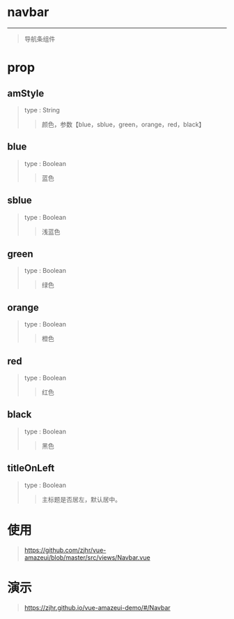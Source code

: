 # navbar
---
>导航条组件

# prop

## amStyle
>type : String
>>颜色，参数【blue，sblue，green，orange，red，black】

## blue
>type : Boolean
>>蓝色

## sblue
>type : Boolean
>>浅蓝色

## green
>type : Boolean
>>绿色

## orange
>type : Boolean
>>橙色

## red
>type : Boolean
>>红色

## black
>type : Boolean
>>黑色

## titleOnLeft
>type : Boolean
>>主标题是否居左，默认居中。

# 使用
><a>https://github.com/zjhr/vue-amazeui/blob/master/src/views/Navbar.vue</a>

# 演示
><a>https://zjhr.github.io/vue-amazeui-demo/#/Navbar</a>
